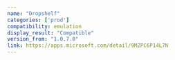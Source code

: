 ```yaml
---
name: "Dropshelf"
categories: ['prod']
compatibility: emulation
display_result: "Compatible"
version_from: "1.0.7.0"
link: https://apps.microsoft.com/detail/9MZPC6P14L7N
---
```

